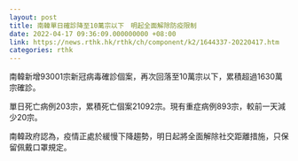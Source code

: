 ```yaml
---
layout: post
title: 南韓單日確診降至10萬宗以下　明起全面解除防疫限制
date: 2022-04-17 09:36:09.000000000 +08:00
link: https://news.rthk.hk/rthk/ch/component/k2/1644337-20220417.htm
categories: rthk
---
```


南韓新增93001宗新冠病毒確診個案，再次回落至10萬宗以下，累積超過1630萬宗確診。

單日死亡病例203宗，累積死亡個案21092宗。現有重症病例893宗，較前一天減少20宗。

南韓政府認為，疫情正處於緩慢下降趨勢，明日起將全面解除社交距離措施，只保留佩戴口罩規定。
